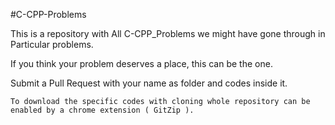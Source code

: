 #C-CPP-Problems

This is a repository with All C-CPP_Problems we might have gone through in Particular problems.
  
If you think your problem deserves a place, this can be the one.
  
Submit a Pull Request with your name as folder and codes inside it.
  
```
To download the specific codes with cloning whole repository can be enabled by a chrome extension ( GitZip ).
```